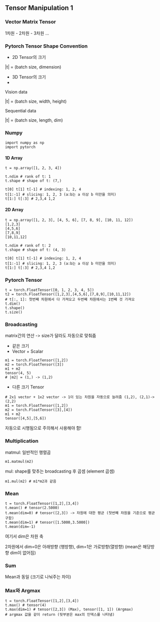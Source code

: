 ## Tensor Manipulation 1
### Vector Matrix Tensor
1차원 - 2차원 - 3차원 ...

### Pytorch Tensor Shape Convention
- 2D Tensor의 크기

|t| = (batch size, dimension)

- 3D Tensor의 크기
- 
Vision data

|t| = (batch size, width, height)

Sequential data

|t| = (batch size, length, dim)

### Numpy
```
import numpy as np
import pytorch
```
#### 1D Array
```
t = np.array([1, 2, 3, 4])

t.ndim # rank of t: 1
t.shape # shape of t: (7,)

t[0] t[1] t[-1] # indexing: 1, 2, 4
t[1:-1] # slicing: 1, 2, 3 (a:b는 a 이상 b 미만을 의미)
t[1:] t[:3] # 2,3,4 1,2 
```

#### 2D Array
```
t = np.array([1, 2, 3], [4, 5, 6], [7, 8, 9], [10, 11, 12])
[1,2,3]
[4,5,6]
[7,8,9]
[10,11,12]

t.ndim # rank of t: 2
t.shape # shape of t: (4, 3)

t[0] t[1] t[-1] # indexing: 1, 2, 4
t[1:-1] # slicing: 1, 2, 3 (a:b는 a 이상 b 미만을 의미)
t[1:] t[:3] # 2,3,4 1,2 
```

### Pytorch Tensor
```
t = torch.FloatTensor([0, 1, 2, 3, 4, 5])
t2 = torch.FloatTensor([1,2,3],[4,5,6],[7,8,9],[10,11,12])
# t[:, 1]: 첫번째 차원에서 다 가져오고 두번째 차원에서는 1번째 것 가져오
t.dim()
t.shape()
t.size()
```

### Broadcasting
matrix간의 연산 -> size가 달라도 자동으로 맞춰줌
- 같은 크기
- Vector + Scalar
```
m1 = torch.FloatTensor([1,2])
m2 = torch.FloatTensor([3])
m1 + m2  
tensor(4, 5)
# |m2| = (1,) -> (1,2)
```
- 다른 크기 Tensor
```
# 2x1 vector + 1x2 vector -> 1이 있는 차원을 자동으로 늘려줌 (1,2), (2,1)->(2,2)
m1 = torch.FloatTensor([1,2])
m2 = torch.FloatTensor([3],[4])
m1 + m2
tensor([4,5],[5,6])
```

자동으로 시행됨으로 주의해서 사용해야 함!

### Multiplication
matmul: 일반적인 행렬곱
```
m1.matmul(m2)
```
mul: shape를 맞추는 broadcasting 후 곱셈 (element 곱셈)
```
m1.mul(m2) # m1*m2과 같음
```

### Mean
```
t = torch.FloatTensor([1,2],[3,4])
t.mean() # tensor(2.5000)
t.mean(dim=0) # tensor([2,3]) -> 차원에 대한 평균 (첫번째 차원을 기준으로 평균 구함)
t.mean(dim=1) # tensor([1.5000,3.5000]) 
t.mean(dim=-1)
```
여기서 dim은 차원 축

2차원에서 dim=0은 아래방향 (행방향), dim=1은 가로방향(열방향) (mean은 해당방향 dim이 없어짐)

### Sum
Mean과 동일 (크기로 나눠주는 차이)

### Max와 Argmax
```
t = torch.FloatTensor([1,2],[3,4])
t.max() # tensor(4)
t.max(dim=1) # tensor([2,3]) (Max), tensor([1, 1]) (Argmax)
# argmax 값을 같이 return (뒷부분은 max의 인덱스를 나타냄)
```
